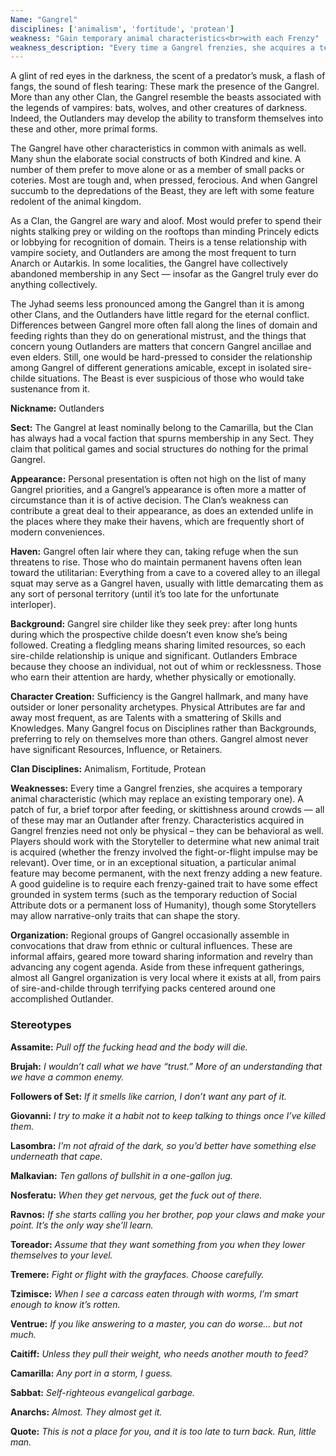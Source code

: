 ```yaml
---
Name: "Gangrel"
disciplines: ['animalism', 'fortitude', 'protean']
weakness: "Gain temporary animal characteristics<br>with each Frenzy"
weakness_description: "Every time a Gangrel frenzies, she acquires a temporary animal characteristic (which may replace an existing temporary one). A patch of fur, a brief torpor after feeding, or skittishness around crowds - all of these may mar an Outlander after frenzy. Characteristics acquired in Gangrel frenzies need not only be physical - they can be behavioral as well. Players should work with the Storyteller to determine what new animal trait is acquired (whether the frenzy involved the fight-or-flight impulse may be relevant). Over time, or in an exceptional situation, a particular animal feature may become permanent, with the next frenzy adding a new feature. A good guideline is to require each frenzy-gained trait to have some effect grounded in system terms (such as the temporary reduction of Social Attribute dots or a permanent loss of Humanity), though some Storytellers may allow narrative-only traits that can shape the story."
---
```


<p>A glint of red eyes in the darkness, the scent of a predator’s musk, a flash of fangs, the sound of flesh tearing: These mark the presence of the Gangrel. More than any other Clan, the Gangrel resemble the beasts associated with the legends of vampires: bats, wolves, and other creatures of darkness. Indeed, the Outlanders may develop the ability to transform themselves into these and other, more primal forms.</p><p>The Gangrel have other characteristics in common with animals as well. Many shun the elaborate social constructs of both Kindred and kine. A number of them prefer to move alone or as a member of small packs or coteries. Most are tough and, when pressed, ferocious. And when Gangrel succumb to the depredations of the Beast, they are left with some feature redolent of the animal kingdom.</p><p>As a Clan, the Gangrel are wary and aloof. Most would prefer to spend their nights stalking prey or wilding on the rooftops than minding Princely edicts or lobbying for recognition of domain. Theirs is a tense relationship with vampire society, and Outlanders are among the most frequent to turn Anarch or Autarkis. In some localities, the Gangrel have collectively abandoned membership in any Sect — insofar as the Gangrel truly ever do anything collectively.</p><p>The Jyhad seems less pronounced among the Gangrel than it is among other Clans, and the Outlanders have little regard for the eternal conflict. Differences between Gangrel more often fall along the lines of domain and feeding rights than they do on generational mistrust, and the things that concern young Outlanders are matters that concern Gangrel ancillae and even elders. Still, one would be hard-pressed to consider the relationship among Gangrel of different generations amicable, except in isolated sire-childe situations. The Beast is ever suspicious of those who would take sustenance from it.</p><p><b>Nickname:</b> Outlanders</p><p><b>Sect:</b> The Gangrel at least nominally belong to the Camarilla, but the Clan has always had a vocal faction that spurns membership in any Sect. They claim that political games and social structures do nothing for the primal Gangrel.</p><p><b>Appearance:</b> Personal presentation is often not high on the list of many Gangrel priorities, and a Gangrel’s appearance is often more a matter of circumstance than it is of active decision. The Clan’s weakness can contribute a great deal to their appearance, as does an extended unlife in the places where they make their havens, which are frequently short of modern conveniences.</p><p><b>Haven:</b> Gangrel often lair where they can, taking refuge when the sun threatens to rise. Those who do maintain permanent havens often lean toward the utilitarian: Everything from a cave to a covered alley to an illegal squat may serve as a Gangrel haven, usually with little demarcating them as any sort of personal territory (until it’s too late for the unfortunate interloper).</p><p><b>Background:</b> Gangrel sire childer like they seek prey: after long hunts during which the prospective childe doesn’t even know she’s being followed. Creating a fledgling means sharing limited resources, so each sire-childe relationship is unique and significant. Outlanders Embrace because they choose an individual, not out of whim or recklessness. Those who earn their attention are hardy, whether physically or emotionally.</p><p><b>Character Creation:</b> Sufficiency is the Gangrel hallmark, and many have outsider or loner personality archetypes. Physical Attributes are far and away most frequent, as are Talents with a smattering of Skills and Knowledges. Many Gangrel focus on Disciplines rather than Backgrounds, preferring to rely on themselves more than others. Gangrel almost never have significant Resources, Influence, or Retainers.</p><p><b>Clan Disciplines:</b> Animalism, Fortitude, Protean</p><p><b>Weaknesses:</b> Every time a Gangrel frenzies, she acquires a temporary animal characteristic (which may replace an existing temporary one). A patch of fur, a brief torpor after feeding, or skittishness around crowds — all of these may mar an Outlander after frenzy. Characteristics acquired in Gangrel frenzies need not only be physical – they can be behavioral as well. Players should work with the Storyteller to determine what new animal trait is acquired (whether the frenzy involved the fight-or-flight impulse may be relevant). Over time, or in an exceptional situation, a particular animal feature may become permanent, with the next frenzy adding a new feature. A good guideline is to require each frenzy-gained trait to have some effect grounded in system terms (such as the temporary reduction of Social Attribute dots or a permanent loss of Humanity), though some Storytellers may allow narrative-only traits that can shape the story.</p><p><b>Organization:</b> Regional groups of Gangrel occasionally assemble in convocations that draw from ethnic or cultural influences. These are informal affairs, geared more toward sharing information and revelry than advancing any cogent agenda. Aside from these infrequent gatherings, almost all Gangrel organization is very local where it exists at all, from pairs of sire-and-childe through terrifying packs centered around one accomplished Outlander.</p><div class=ttlStereo><h3>Stereotypes</h3><p><b>Assamite:</b> <i>Pull off the fucking head and the body will die.</i></p><p><b>Brujah:</b> <i>I wouldn’t call what we have “trust.” More of an understanding that we have a common enemy.</i></p><p><b>Followers of Set:</b> <i>If it smells like carrion, I don’t want any part of it.</i></p><p><b>Giovanni:</b> <i>I try to make it a habit not to keep talking to things once I’ve killed them.</i></p><p><b>Lasombra:</b> <i>I’m not afraid of the dark, so you’d better have something else underneath that cape.</i></p><p><b>Malkavian:</b> <i>Ten gallons of bullshit in a one-gallon jug.</i></p><p><b>Nosferatu:</b> <i>When they get nervous, get the fuck out of there.</i></p><p><b>Ravnos:</b> <i>If she starts calling you her brother, pop your claws and make your point. It’s the only way she’ll learn.</i></p><p><b>Toreador:</b> <i>Assume that they want something from you when they lower themselves to your level.</i></p><p><b>Tremere:</b> <i>Fight or flight with the grayfaces. Choose carefully.</i></p><p><b>Tzimisce:</b> <i>When I see a carcass eaten through with worms, I’m smart enough to know it’s rotten.</i></p><p><b>Ventrue:</b> <i>If you like answering to a master, you can do worse... but not much.</i></p><p><b>Caitiff:</b> <i>Unless they pull their weight, who needs another mouth to feed?</i></p><p><b>Camarilla:</b> <i>Any port in a storm, I guess.</i></p><p><b>Sabbat:</b> <i>Self-righteous evangelical garbage.</i></p><p><b>Anarchs:</b> <i>Almost. They almost get it.</i></p></div><p class=ttlQuote><b>Quote:</b> <i>This is not a place for you, and it is too late to turn back. Run, little man.</i></p>